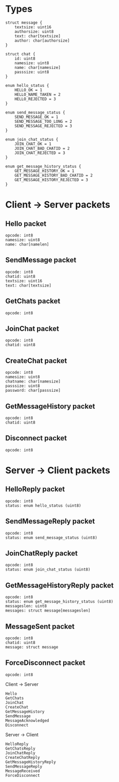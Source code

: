 # Types
```
struct message {
	textsize: uint16
	authorsize: uint8
	text: char[textsize]
	author: char[authorsize]
}
```

```
struct chat {
	id: uint8
	namesize: uint8
	name: char[namesize]
	passsize: uint8	
}
```

```
enum hello_status {
	HELLO_OK = 1
	HELLO_NAME_TAKEN = 2
	HELLO_REJECTED = 3
}
```

```
enum send_message_status {
	SEND_MESSAGE_OK = 1
	SEND_MESSAGE_TOO_LONG = 2
	SEND_MESSAGE_REJECTED = 3
}
```

```
enum join_chat_status {
	JOIN_CHAT_OK = 1
	JOIN_CHAT_BAD_CHATID = 2
	JOIN_CHAT_REJECTED = 3
}
```

```
enum get_message_history_status {
	GET_MESSAGE_HISTORY_OK = 1
	GET_MESSAGE_HISTORY_BAD_CHATID = 2
	GET_MESSAGE_HISTORY_REJECTED = 3
}
```

# Client -> Server packets

## Hello packet
```
opcode: int8
namesize: uint8
name: char[namelen]
```
## SendMessage packet
```
opcode: int8
chatid: uint8
textsize: uint16
text: char[textsize]
```

## GetChats packet
```
opcode: int8
```

## JoinChat packet
```
opcode: int8
chatid: uint8
```

## CreateChat packet
```
opcode: int8
namesize: uint8
chatname: char[namesize]
passsize: uint8
password: char[passsize]
```

## GetMessageHistory packet
```
opcode: int8
chatid: uint8
```

## Disconnect packet
```
opcode: int8
```

# Server -> Client packets

## HelloReply packet
```
opcode: int8
status: enum hello_status (uint8)
```

## SendMessageReply packet
```
opcode: int8
status: enum send_message_status (uint8)
```

## JoinChatReply packet
```
opcode: int8
status: enum join_chat_status (uint8)
```

## GetMessageHistoryReply packet
```
opcode: int8
status: enum get_message_history_status (uint8)
messageslen: uint8
messages: struct message[messageslen]
```

## MessageSent packet
```
opcode: int8
chatid: uint8
message: struct message
```

## ForceDisconnect packet
```
opcode: int8
```





Client -> Server
```
Hello
GetChats
JoinChat
CreateChat
GetMessageHistory
SendMessage
MessageAcknowledged
Disconnect
```

Server -> Client
```
HelloReply
GetChatsReply
JoinChatReply
CreateChatReply
GetMessageHistoryReply
SendMessageReply
MessageReceived
ForceDisconnect
```
